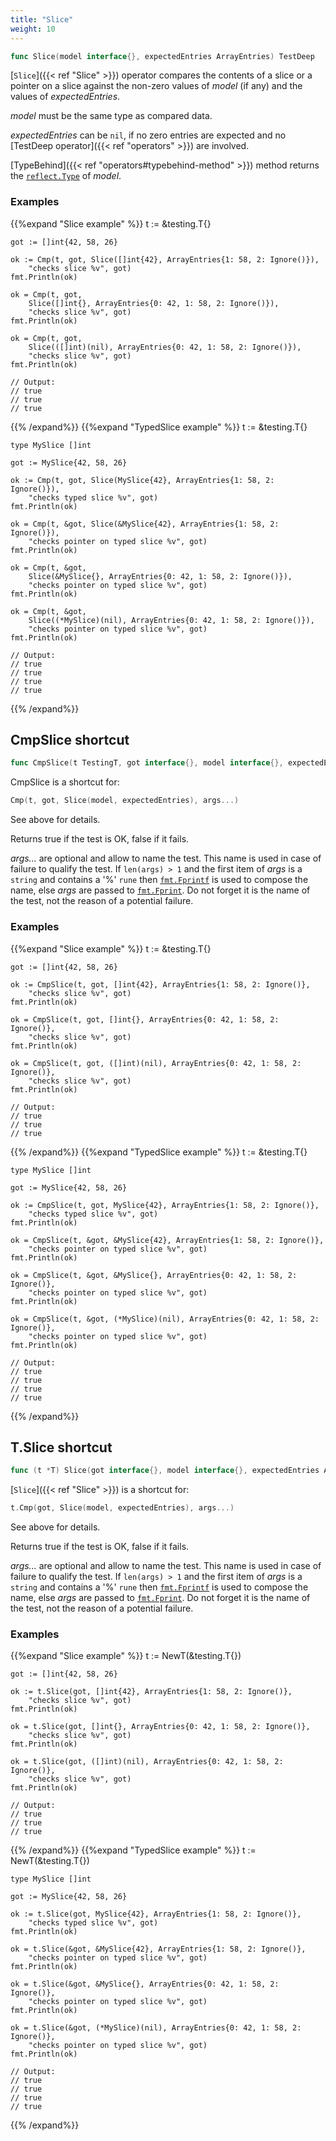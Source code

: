 ```yaml
---
title: "Slice"
weight: 10
---
```


```go
func Slice(model interface{}, expectedEntries ArrayEntries) TestDeep
```

[`Slice`]({{< ref "Slice" >}}) operator compares the contents of a slice or a pointer on a
slice against the non-zero values of *model* (if any) and the
values of *expectedEntries*.

*model* must be the same type as compared data.

*expectedEntries* can be `nil`, if no zero entries are expected and
no [TestDeep operator]({{< ref "operators" >}}) are involved.

[TypeBehind]({{< ref "operators#typebehind-method" >}}) method returns the [`reflect.Type`](https://golang.org/pkg/reflect/#Type) of *model*.


### Examples

{{%expand "Slice example" %}}	t := &testing.T{}

	got := []int{42, 58, 26}

	ok := Cmp(t, got, Slice([]int{42}, ArrayEntries{1: 58, 2: Ignore()}),
		"checks slice %v", got)
	fmt.Println(ok)

	ok = Cmp(t, got,
		Slice([]int{}, ArrayEntries{0: 42, 1: 58, 2: Ignore()}),
		"checks slice %v", got)
	fmt.Println(ok)

	ok = Cmp(t, got,
		Slice(([]int)(nil), ArrayEntries{0: 42, 1: 58, 2: Ignore()}),
		"checks slice %v", got)
	fmt.Println(ok)

	// Output:
	// true
	// true
	// true
{{% /expand%}}
{{%expand "TypedSlice example" %}}	t := &testing.T{}

	type MySlice []int

	got := MySlice{42, 58, 26}

	ok := Cmp(t, got, Slice(MySlice{42}, ArrayEntries{1: 58, 2: Ignore()}),
		"checks typed slice %v", got)
	fmt.Println(ok)

	ok = Cmp(t, &got, Slice(&MySlice{42}, ArrayEntries{1: 58, 2: Ignore()}),
		"checks pointer on typed slice %v", got)
	fmt.Println(ok)

	ok = Cmp(t, &got,
		Slice(&MySlice{}, ArrayEntries{0: 42, 1: 58, 2: Ignore()}),
		"checks pointer on typed slice %v", got)
	fmt.Println(ok)

	ok = Cmp(t, &got,
		Slice((*MySlice)(nil), ArrayEntries{0: 42, 1: 58, 2: Ignore()}),
		"checks pointer on typed slice %v", got)
	fmt.Println(ok)

	// Output:
	// true
	// true
	// true
	// true
{{% /expand%}}
## CmpSlice shortcut

```go
func CmpSlice(t TestingT, got interface{}, model interface{}, expectedEntries ArrayEntries, args ...interface{}) bool
```

CmpSlice is a shortcut for:

```go
Cmp(t, got, Slice(model, expectedEntries), args...)
```

See above for details.

Returns true if the test is OK, false if it fails.

*args...* are optional and allow to name the test. This name is
used in case of failure to qualify the test. If `len(args) > 1` and
the first item of *args* is a `string` and contains a '%' `rune` then
[`fmt.Fprintf`](https://golang.org/pkg/fmt/#Fprintf) is used to compose the name, else *args* are passed to
[`fmt.Fprint`](https://golang.org/pkg/fmt/#Fprint). Do not forget it is the name of the test, not the
reason of a potential failure.


### Examples

{{%expand "Slice example" %}}	t := &testing.T{}

	got := []int{42, 58, 26}

	ok := CmpSlice(t, got, []int{42}, ArrayEntries{1: 58, 2: Ignore()},
		"checks slice %v", got)
	fmt.Println(ok)

	ok = CmpSlice(t, got, []int{}, ArrayEntries{0: 42, 1: 58, 2: Ignore()},
		"checks slice %v", got)
	fmt.Println(ok)

	ok = CmpSlice(t, got, ([]int)(nil), ArrayEntries{0: 42, 1: 58, 2: Ignore()},
		"checks slice %v", got)
	fmt.Println(ok)

	// Output:
	// true
	// true
	// true
{{% /expand%}}
{{%expand "TypedSlice example" %}}	t := &testing.T{}

	type MySlice []int

	got := MySlice{42, 58, 26}

	ok := CmpSlice(t, got, MySlice{42}, ArrayEntries{1: 58, 2: Ignore()},
		"checks typed slice %v", got)
	fmt.Println(ok)

	ok = CmpSlice(t, &got, &MySlice{42}, ArrayEntries{1: 58, 2: Ignore()},
		"checks pointer on typed slice %v", got)
	fmt.Println(ok)

	ok = CmpSlice(t, &got, &MySlice{}, ArrayEntries{0: 42, 1: 58, 2: Ignore()},
		"checks pointer on typed slice %v", got)
	fmt.Println(ok)

	ok = CmpSlice(t, &got, (*MySlice)(nil), ArrayEntries{0: 42, 1: 58, 2: Ignore()},
		"checks pointer on typed slice %v", got)
	fmt.Println(ok)

	// Output:
	// true
	// true
	// true
	// true
{{% /expand%}}
## T.Slice shortcut

```go
func (t *T) Slice(got interface{}, model interface{}, expectedEntries ArrayEntries, args ...interface{}) bool
```

[`Slice`]({{< ref "Slice" >}}) is a shortcut for:

```go
t.Cmp(got, Slice(model, expectedEntries), args...)
```

See above for details.

Returns true if the test is OK, false if it fails.

*args...* are optional and allow to name the test. This name is
used in case of failure to qualify the test. If `len(args) > 1` and
the first item of *args* is a `string` and contains a '%' `rune` then
[`fmt.Fprintf`](https://golang.org/pkg/fmt/#Fprintf) is used to compose the name, else *args* are passed to
[`fmt.Fprint`](https://golang.org/pkg/fmt/#Fprint). Do not forget it is the name of the test, not the
reason of a potential failure.


### Examples

{{%expand "Slice example" %}}	t := NewT(&testing.T{})

	got := []int{42, 58, 26}

	ok := t.Slice(got, []int{42}, ArrayEntries{1: 58, 2: Ignore()},
		"checks slice %v", got)
	fmt.Println(ok)

	ok = t.Slice(got, []int{}, ArrayEntries{0: 42, 1: 58, 2: Ignore()},
		"checks slice %v", got)
	fmt.Println(ok)

	ok = t.Slice(got, ([]int)(nil), ArrayEntries{0: 42, 1: 58, 2: Ignore()},
		"checks slice %v", got)
	fmt.Println(ok)

	// Output:
	// true
	// true
	// true
{{% /expand%}}
{{%expand "TypedSlice example" %}}	t := NewT(&testing.T{})

	type MySlice []int

	got := MySlice{42, 58, 26}

	ok := t.Slice(got, MySlice{42}, ArrayEntries{1: 58, 2: Ignore()},
		"checks typed slice %v", got)
	fmt.Println(ok)

	ok = t.Slice(&got, &MySlice{42}, ArrayEntries{1: 58, 2: Ignore()},
		"checks pointer on typed slice %v", got)
	fmt.Println(ok)

	ok = t.Slice(&got, &MySlice{}, ArrayEntries{0: 42, 1: 58, 2: Ignore()},
		"checks pointer on typed slice %v", got)
	fmt.Println(ok)

	ok = t.Slice(&got, (*MySlice)(nil), ArrayEntries{0: 42, 1: 58, 2: Ignore()},
		"checks pointer on typed slice %v", got)
	fmt.Println(ok)

	// Output:
	// true
	// true
	// true
	// true
{{% /expand%}}
